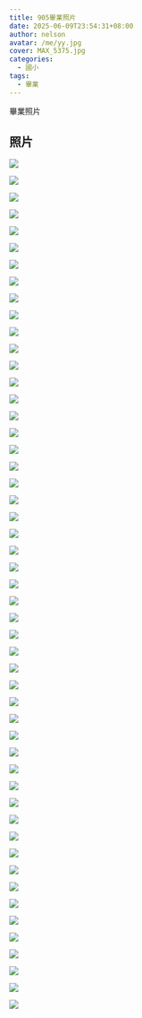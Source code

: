 ```yaml
---
title: 905畢業照片
date: 2025-06-09T23:54:31+08:00
author: nelson
avatar: /me/yy.jpg
cover: MAX_5375.jpg
categories:
  - 國小
tags:
  - 畢業
---
```


畢業照片

<!--more-->
## 照片
![](MAX_5365.jpg)

![](MAX_5367.jpg)

![](MAX_5375.jpg)

![](MAX_5376.jpg)

![](MAX_5378.jpg)

![](MAX_5381.jpg)

![](MAX_5382.jpg)

![](MAX_5390.jpg)

![](MAX_5393.jpg)

![](MAX_5395.jpg)

![](MAX_5398.jpg)

![](MAX_5401.jpg)

![](MAX_5403.jpg)

![](MAX_5406.jpg)

![](MAX_5409.jpg)

![](MAX_5412.jpg)

![](MAX_5416.jpg)

![](MAX_5421.jpg)

![](MAX_5422.jpg)

![](MAX_5426.jpg)

![](MAX_5429.jpg)

![](MAX_5431.jpg)

![](MAX_5433.jpg)

![](MAX_5443.jpg)

![](MAX_5445.jpg)

![](MAX_5447.jpg)

![](MAX_5450.jpg)

![](MAX_5453.jpg)

![](MAX_5459.jpg)

![](MAX_5461.jpg)

![](MAX_5466.jpg)

![](MAX_5468.jpg)

![](MAX_5469.jpg)

![](MAX_5471.jpg)

![](MAX_5473.jpg)

![](MAX_5475.jpg)

![](MAX_5479.jpg)

![](MAX_5481.jpg)

![](MAX_5483.jpg)

![](MAX_5484.jpg)

![](MAX_5485.jpg)

![](MAX_5486.jpg)

![](MAX_5487.jpg)

![](MAX_5488.jpg)

![](MAX_5489.jpg)

![](MAX_5490.jpg)

![](MAX_5350.jpg)

![](MAX_5351.jpg)

![](MAX_5353.jpg)

![](MAX_5357.jpg)

![](MAX_5359.jpg)